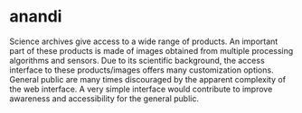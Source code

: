 # anandi
Science archives give access to a wide range of products. An important part of these products is made of images obtained from multiple processing algorithms and sensors. Due to its scientific background, the access interface to these products/images offers many customization options. General public are many times discouraged by the apparent complexity of the web interface.  A very simple interface would contribute to improve awareness and accessibility for the general public.
